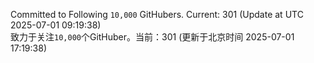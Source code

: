 Committed to Following `10,000` GitHubers. Current: <!-- FOLLOWING_COUNT -->301<!-- FOLLOWING_COUNT --> (Update at UTC <!-- LAST_UPDATED -->2025-07-01 09:19:38<!-- LAST_UPDATED -->)<br>
致力于关注`10,000`个GitHuber。当前：<!-- FOLLOWING_COUNT -->301<!-- FOLLOWING_COUNT --> (更新于北京时间 <!-- LAST_UPDATED_CST -->2025-07-01 17:19:38<!-- LAST_UPDATED_CST -->)

